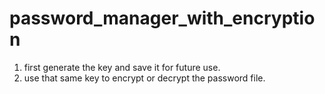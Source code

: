 # password_manager_with_encryption

1) first generate the key and save it for future use.
2) use that same key to encrypt or decrypt the password file.
